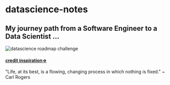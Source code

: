 # datascience-notes

## My journey path from a Software Engineer to a Data Scientist ...

![datascience roadmap challenge](https://miro.medium.com/max/1938/1*04Z4PnMs4YaHacS5CEBNng.png)

#### [credit inspiration=>](https://medium.com/@getpramod.r)

"Life, at its best, is a flowing, changing process in which nothing is fixed." ~ Carl Rogers
